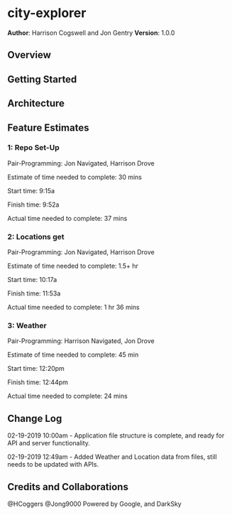 # city-explorer

**Author**: Harrison Cogswell and Jon Gentry
**Version**: 1.0.0

## Overview
<!-- Provide a high level overview of what this application is and why you are building it, beyond the fact that it's an assignment for this class. (i.e. What's your problem domain?) -->

## Getting Started
<!-- What are the steps that a user must take in order to build this app on their own machine and get it running? -->

## Architecture
<!-- Provide a detailed description of the application design. What technologies (languages, libraries, etc) you're using, and any other relevant design information. -->

## Feature Estimates
### 1: Repo Set-Up

Pair-Programming: Jon Navigated, Harrison Drove

Estimate of time needed to complete: 30 mins

Start time: 9:15a

Finish time: 9:52a

Actual time needed to complete: 37 mins

### 2: Locations get

Pair-Programming: Jon Navigated, Harrison Drove

Estimate of time needed to complete: 1.5+ hr

Start time: 10:17a

Finish time: 11:53a

Actual time needed to complete: 1 hr 36 mins

### 3: Weather

Pair-Programming: Harrison Navigated, Jon Drove

Estimate of time needed to complete: 45 min

Start time: 12:20pm

Finish time: 12:44pm

Actual time needed to complete: 24 mins

## Change Log

02-19-2019 10:00am - Application file structure is complete, and ready for API and server functionality.

02-19-2019 12:49am - Added Weather and Location data from files, still needs to be updated with APIs.

## Credits and Collaborations
@HCoggers
@Jong9000
Powered by Google, and DarkSky
